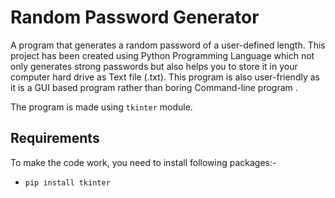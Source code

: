 # Random Password Generator
A program that generates a random password of a user-defined length.
This project has been created using Python Programming Language which not only generates strong passwords but also helps you to store it in your computer hard drive as Text file (.txt). This program is also user-friendly as it is a GUI based program rather than boring Command-line program .

The program is made using `tkinter` module.

## Requirements
To make the code work, you need to install following packages:-
  - `pip install tkinter`